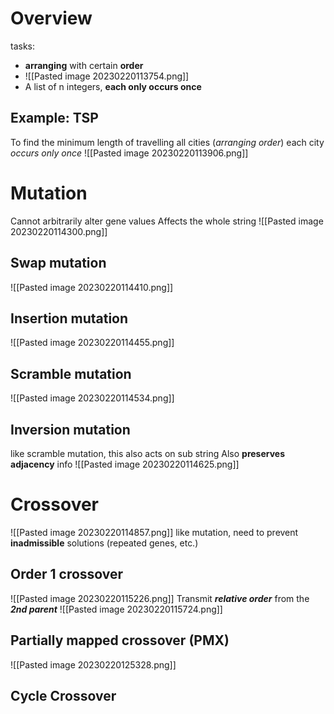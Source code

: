 # Overview
tasks:
- **arranging** with certain **order**
- ![[Pasted image 20230220113754.png]]
- A list of n integers, **each only occurs once**
## Example: TSP
To find the minimum length of travelling all cities (_arranging order_)
each city _occurs only once_
![[Pasted image 20230220113906.png]]
# Mutation
Cannot arbitrarily alter gene values
Affects the whole string
![[Pasted image 20230220114300.png]]
## Swap mutation
![[Pasted image 20230220114410.png]]
## Insertion mutation
![[Pasted image 20230220114455.png]]
## Scramble mutation
![[Pasted image 20230220114534.png]]
## Inversion mutation
like scramble mutation, this also acts on sub string
Also **preserves adjacency** info
![[Pasted image 20230220114625.png]]

# Crossover
![[Pasted image 20230220114857.png]]
like mutation, need to prevent **inadmissible** solutions (repeated genes, etc.)
## Order 1 crossover
![[Pasted image 20230220115226.png]]
Transmit ***relative order*** from the ***2nd parent***
![[Pasted image 20230220115724.png]]
## Partially mapped crossover (PMX)
![[Pasted image 20230220125328.png]]


## Cycle Crossover
